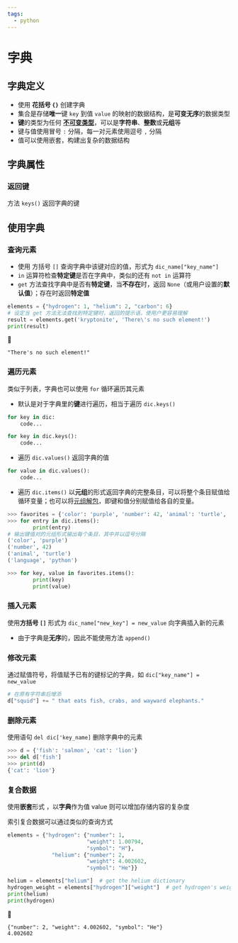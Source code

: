 ```yaml
---
tags:
  - python
---
```


# 字典

## 字典定义
* 使用 **花括号 `{}`** 创建字典
* 集合是存储**唯一**键 `key` 到值 `value` 的映射的数据结构，是**可变无序**的数据类型
* **键**的类型为任何 **[不可变类型](./列表.md)**，可以是**字符串**、**整数**或**元组**等
* 键与值使用冒号 `:` 分隔，每一对元素使用逗号 `,` 分隔
* 值可以使用嵌套，构建出复杂的数据结构

## 字典属性

### 返回键
方法 `keys()` 返回字典的键

## 使用字典

### 查询元素
* 使用 方括号 `[]` 查询字典中该键对应的值，形式为 `dic_name["key_name"]`
* `in` 运算符检查**特定键**是否在字典中，类似的还有 `not in` 运算符
* `get` 方法查找字典中是否有**特定键**，当**不存在**时，返回 `None`（或用户设置的**默认值**）；存在时返回**特定值**

```python
elements = {"hydrogen": 1, "helium": 2, "carbon": 6}
# 设定当 get 方法无法查找到特定键时，返回的提示语，使用户更容易理解
result = elements.get('kryptonite', 'There\'s no such element!')
print(result)
```

:hammer:

```shell
"There's no such element!"
```
### 遍历元素
类似于列表，字典也可以使用 `for` 循环遍历其元素

* 默认是对于字典里的**键**进行遍历，相当于遍历 `dic.keys()`

```python
for key in dic:
    code...

for key in dic.keys():
    code...
```

* 遍历 `dic.values()` 返回字典的值

```python
for value in dic.values():
    code...
```

* 遍历 `dic.items()` 以**元组**的形式返回字典的完整条目，可以将整个条目赋值给循环变量；也可以将[元组解包](./元组.md)，即键和值分别赋值给各自的变量。

```python
>>> favorites = {'color': 'purple', 'number': 42, 'animal': 'turtle', 'language': 'python'}
>>> for entry in dic.items():
        print(entry)
# 输出键值对的元组形式输出每个条目，其中并以逗号分隔
('color', 'purple')
('number', 42)
('animal', 'turtle')
('language', 'python')

>>> for key, value in favorites.items():
        print(key)
        print(value)
```

### 插入元素
使用**方括号 `[]`** 形式为 `dic_name["new_key"] = new_value` 向字典插入新的元素
* 由于字典是**无序**的，因此不能使用方法 `append()`

### 修改元素
通过赋值符号，将值赋予已有的键标记的字典，如 `dic["key_name"] = new_value`

```python
# 在原有字符串后增添
d["squid"] += " that eats fish, crabs, and wayward elephants."
```

### 删除元素
使用语句 `del dic['key_name]` 删除字典中的元素

```python
>>> d = {'fish': 'salmon', 'cat': 'lion'}
>>> del d['fish']
>>> print(d)
{'cat': 'lion'}
```

### 复合数据
使用**嵌套**形式 ，以**字典**作为值 value 则可以增加存储内容的复杂度

索引复合数据可以通过类似的查询方式

```python
elements = {"hydrogen": {"number": 1,
                         "weight": 1.00794,
                         "symbol": "H"},
              "helium": {"number": 2,
                         "weight": 4.002602,
                         "symbol": "He"}}

helium = elements["helium"]  # get the helium dictionary
hydrogen_weight = elements["hydrogen"]["weight"]  # get hydrogen's weight
print(helium)
print(hydrogen)
```

:hammer:

```shell
{"number": 2, "weight": 4.002602, "symbol": "He"}
4.002602
```

